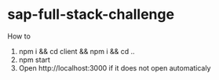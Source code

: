 # sap-full-stack-challenge

How to
1. npm i && cd client && npm i && cd ..
2. npm start
3. Open http://localhost:3000 if it does not open automaticaly